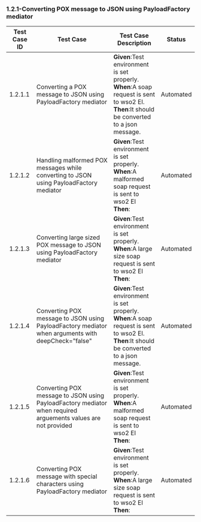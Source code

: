 ### 1.2.1-Converting POX message to JSON using PayloadFactory mediator


| Test Case ID| Test Case| Test Case Description| Status|
| ----------| --------| ----------| ------|
| 1.2.1.1| Converting a POX message to JSON using PayloadFactory mediator| **Given**:Test environment is set properly. </br> **When**:A soap request is sent to wso2 EI. </br> **Then**:It should be converted to a json message.| Automated|
| 1.2.1.2| Handling malformed POX messages while converting to JSON using PayloadFactory mediator| **Given**:Test environment is set properly. </br> **When**:A malformed soap request is sent to wso2 EI</br> **Then**:| Automated|
| 1.2.1.3| Converting large sized POX message to JSON using PayloadFactory mediator| **Given**:Test environment is set properly. </br> **When**:A large size soap request is sent to wso2 EI</br> **Then**:| Automated|
| 1.2.1.4| Converting POX message to JSON using PayloadFactory mediator when arguments with deepCheck="false"| **Given**:Test environment is set properly. </br> **When**:A soap request is sent to wso2 EI. </br> **Then**:It should be converted to a json message.| Automated|
| 1.2.1.5| Converting POX message to JSON using PayloadFactory mediator when required arguements values are not provided| **Given**:Test environment is set properly. </br> **When**:A malformed soap request is sent to wso2 EI</br> **Then**:| Automated|
| 1.2.1.6| Converting POX message with special characters using PayloadFactory mediator| **Given**:Test environment is set properly. </br> **When**:A large size soap request is sent to wso2 EI</br> **Then**:| Automated|
